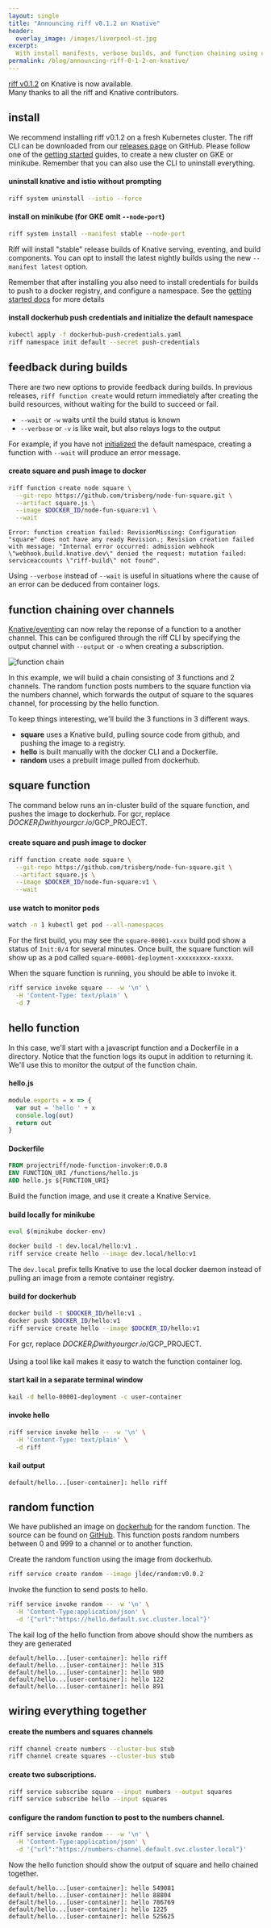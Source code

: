 ```yaml
---
layout: single
title: "Announcing riff v0.1.2 on Knative"
header:
  overlay_image: /images/liverpool-st.jpg
excerpt:
  With install manifests, verbose builds, and function chaining using channels and subscriptions
permalink: /blog/announcing-riff-0-1-2-on-knative/
---
```


[riff v0.1.2](https://github.com/projectriff/riff/releases/tag/v0.1.2) on Knative is now available.  
Many thanks to all the riff and Knative contributors.

## install
We recommend installing riff v0.1.2 on a fresh Kubernetes cluster. The riff CLI can be downloaded from our [releases page](https://github.com/projectriff/riff/releases/tag/v0.1.2) on GitHub. Please follow one of the [getting started](/docs) guides, to create a new cluster on GKE or minikube. Remember that you can also use the CLI to uninstall everything.

#### uninstall knative and istio without prompting
```sh
riff system uninstall --istio --force
```

#### install on minikube (for GKE omit `--node-port`)
```sh
riff system install --manifest stable --node-port
```

Riff will install "stable" release builds of Knative serving, eventing, and build components. You can opt to install the latest nightly builds using the new `--manifest latest` option.

Remember that after installing you also need to install credentials for builds to push to a docker registry, and configure a namespace. See the [getting started docs](/docs) for more details

#### install dockerhub push credentials and initialize the default namespace
```sh
kubectl apply -f dockerhub-push-credentials.yaml
riff namespace init default --secret push-credentials
```


## feedback during builds
There are two new options to provide feedback during builds. In previous releases, `riff function create` would return immediately after creating the build resources, without waiting for the build to succeed or fail.

- `--wait` or `-w` waits until the build status is known
- `--verbose` or `-v` is like wait, but also relays logs to the output

For example, if you have not [initialized](/docs/getting-started-with-knative-riff-on-minikube/#initialize-the-namespace) the default namespace, creating a function with `--wait` will produce an error message.

#### create square and push image to docker
```sh
riff function create node square \
  --git-repo https://github.com/trisberg/node-fun-square.git \
  --artifact square.js \
  --image $DOCKER_ID/node-fun-square:v1 \
  --wait
```
```
Error: function creation failed: RevisionMissing: Configuration "square" does not have any ready Revision.; Revision creation failed with message: "Internal error occurred: admission webhook \"webhook.build.knative.dev\" denied the request: mutation failed: serviceaccounts \"riff-build\" not found".
```

Using `--verbose` instead of `--wait` is useful in situations where the cause of an error can be deduced from container logs.

## function chaining over channels

[Knative/eventing](https://github.com/knative/eventing/pull/325) can now relay the reponse of a function to a another channel. This can be configured through the riff CLI by specifying the output channel with `--output` or `-o` when creating a subscription.

![function chain](/images/function-chain.png)

In this example, we will build a chain consisting of 3 functions and 2 channels. The random function posts numbers to the square function via the numbers channel, which forwards the output of square to the squares channel, for processing by the hello function. 

To keep things interesting, we'll build the 3 functions in 3 different ways.
- **square** uses a Knative build, pulling source code from github, and pushing the image to a registry.
- **hello** is built manually with the docker CLI and a Dockerfile.
- **random** uses a prebuilt image pulled from dockerhub.

## square function
The command below runs an in-cluster build of the square function, and pushes the image to dockerhub. For gcr, replace $DOCKER_ID with your gcr.io/$GCP_PROJECT.

#### create square and push image to docker
```sh
riff function create node square \
  --git-repo https://github.com/trisberg/node-fun-square.git \
  --artifact square.js \
  --image $DOCKER_ID/node-fun-square:v1 \
  --wait
```

#### use watch to monitor pods
```sh
watch -n 1 kubectl get pod --all-namespaces
```
For the first build, you may see the `square-00001-xxxx` build pod show a status of `Init:0/4` for several minutes. Once built, the square function will show up as a pod called `square-00001-deployment-xxxxxxxxx-xxxxx`.

When the square function is running, you should be able to invoke it.
```sh
riff service invoke square -- -w '\n' \
  -H 'Content-Type: text/plain' \
  -d 7
```

## hello function
In this case, we'll start with a javascript function and a Dockerfile in a directory. Notice that the function logs its ouput in addition to returning it. We'll use this to monitor the output of the function chain. 

#### hello.js  
```js
module.exports = x => {
  var out = 'hello ' + x
  console.log(out)
  return out
}
```

#### Dockerfile  
```dockerfile
FROM projectriff/node-function-invoker:0.0.8
ENV FUNCTION_URI /functions/hello.js
ADD hello.js ${FUNCTION_URI}
```

Build the function image, and use it create a Knative Service.

#### build locally for minikube
```sh
eval $(minikube docker-env)
```
```sh
docker build -t dev.local/hello:v1 .
riff service create hello --image dev.local/hello:v1
```
The `dev.local` prefix tells Knative to use the local docker daemon instead of pulling an image from a remote container registry.

#### build for dockerhub
```sh
docker build -t $DOCKER_ID/hello:v1 .
docker push $DOCKER_ID/hello:v1
riff service create hello --image $DOCKER_ID/hello:v1
```
For gcr, replace $DOCKER_ID with your gcr.io/$GCP_PROJECT.

Using a tool like kail makes it easy to watch the function container log.

#### start kail in a separate terminal window
```sh
kail -d hello-00001-deployment -c user-container
```

#### invoke hello
```sh
riff service invoke hello -- -w '\n' \
  -H 'Content-Type: text/plain' \
  -d riff
```

#### kail output
```
default/hello...[user-container]: hello riff
```

## random function
We have published an image on [dockerhub](https://hub.docker.com/r/jldec/random/tags/) for the random function. The source can be found on [GitHub](https://github.com/jldec/random). This function posts random numbers between 0 and 999 to a channel or to another function.

Create the random function using the image from dockerhub.
```sh
riff service create random --image jldec/random:v0.0.2
```

Invoke the function to send posts to hello.
```sh
riff service invoke random -- -w '\n' \
  -H 'Content-Type:application/json' \
  -d '{"url":"https://hello.default.svc.cluster.local"}'
```

The kail log of the hello function from above should show the numbers as they are generated
```
default/hello...[user-container]: hello riff
default/hello...[user-container]: hello 315
default/hello...[user-container]: hello 980
default/hello...[user-container]: hello 122
default/hello...[user-container]: hello 891
```

## wiring everything together

#### create the numbers and squares channels
```sh
riff channel create numbers --cluster-bus stub
riff channel create squares --cluster-bus stub
```

#### create two subscriptions.
```sh
riff service subscribe square --input numbers --output squares
riff service subscribe hello --input squares
```

#### configure the random function to post to the numbers channel.
```sh
riff service invoke random -- -w '\n' \
  -H 'Content-Type:application/json' \
  -d '{"url":"https://numbers-channel.default.svc.cluster.local"}'
```

Now the hello function should show the output of square and hello chained together.
```
default/hello...[user-container]: hello 549081
default/hello...[user-container]: hello 88804
default/hello...[user-container]: hello 786769
default/hello...[user-container]: hello 1225
default/hello...[user-container]: hello 525625
```
